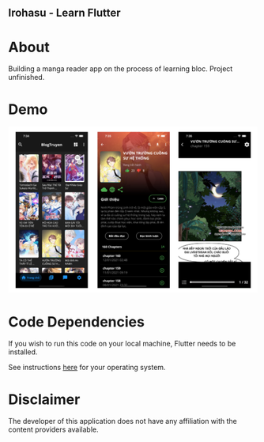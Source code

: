## **Irohasu - Learn Flutter**

# About
Building a manga reader app on the process of learning bloc. Project unfinished.


# Demo
![](assets/images/Screen.png)

# Code Dependencies
If you wish to run this code on your local machine, Flutter needs to be installed.

See instructions [here](https://flutter.dev/docs/get-started/install "here") for your operating system.

# Disclaimer
The developer of this application does not have any affiliation with the content providers available.
